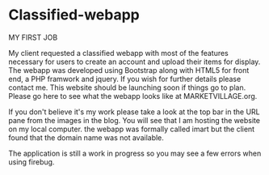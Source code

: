 Classified-webapp
=================
MY FIRST JOB 

My client requested a classified webapp with most of the features necessary for users to create an account and upload their items for display. The webapp was developed using Bootstrap along with HTML5 for front end, a PHP framwork and jquery. 
 If you wish for further details please contact me. This website should be launching soon if things go to plan. Please go here to see what the webapp looks like at MARKETVILLAGE.org.

If you don't believe it's my work please take a look at the top bar in the URL pane from the images in the blog. You will see that I am hosting the website on my local computer. the webapp was formally called imart but the client found that the domain name was not available.

The application is still a work in progress so you may see a few errors when using firebug.
